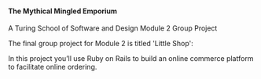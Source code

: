 #### The Mythical Mingled Emporium 
A Turing School of Software and Design Module 2 Group Project

The final group project for Module 2 is titled 'Little Shop':  

In this project you’ll use Ruby on Rails to build an online commerce platform to facilitate online ordering.
